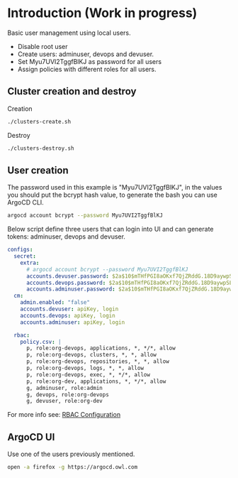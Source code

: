 # Introduction (Work in progress)
Basic user management using local users. 
- Disable root user
- Create users: adminuser, devops and devuser.
- Set Myu7UVI2TggfBlKJ as password for all users
- Assign policies with different roles for all users.

## Cluster creation and destroy

Creation
```bash
./clusters-create.sh
```

Destroy
```bash
./clusters-destroy.sh
```

## User creation

The password used in this example is "Myu7UVI2TggfBlKJ", in the values you should put the bcrypt hash value, to generate the bash you can use ArgoCD CLI.

```bash
argocd account bcrypt --password Myu7UVI2TggfBlKJ
```

Below script define three users that can login into UI and can generate tokens: adminuser, devops and devuser.

```yaml
configs:
  secret:
    extra:
      # argocd account bcrypt --password Myu7UVI2TggfBlKJ
      accounts.devuser.password: $2a$10$mTHfPGI8aOKxf7QjZRddG.18D9aywpSL1lwsQmpun0luU3QITJCW.
      accounts.devops.password: $2a$10$mTHfPGI8aOKxf7QjZRddG.18D9aywpSL1lwsQmpun0luU3QITJCW.
      accounts.adminuser.password: $2a$10$mTHfPGI8aOKxf7QjZRddG.18D9aywpSL1lwsQmpun0luU3QITJCW.
  cm:
    admin.enabled: "false"
    accounts.devuser: apiKey, login
    accounts.devops: apiKey, login
    accounts.adminuser: apiKey, login

  rbac:
    policy.csv: |
      p, role:org-devops, applications, *, */*, allow
      p, role:org-devops, clusters, *, *, allow
      p, role:org-devops, repositories, *, *, allow
      p, role:org-devops, logs, *, *, allow
      p, role:org-devops, exec, *, */*, allow
      p, role:org-dev, applications, *, */*, allow
      g, adminuser, role:admin
      g, devops, role:org-devops
      g, devuser, role:org-dev
```
For more info see: [RBAC Configuration](https://argo-cd.readthedocs.io/en/stable/operator-manual/rbac/)

## ArgoCD UI
Use one of the users previously mentioned.

```bash
open -a firefox -g https://argocd.owl.com
```

